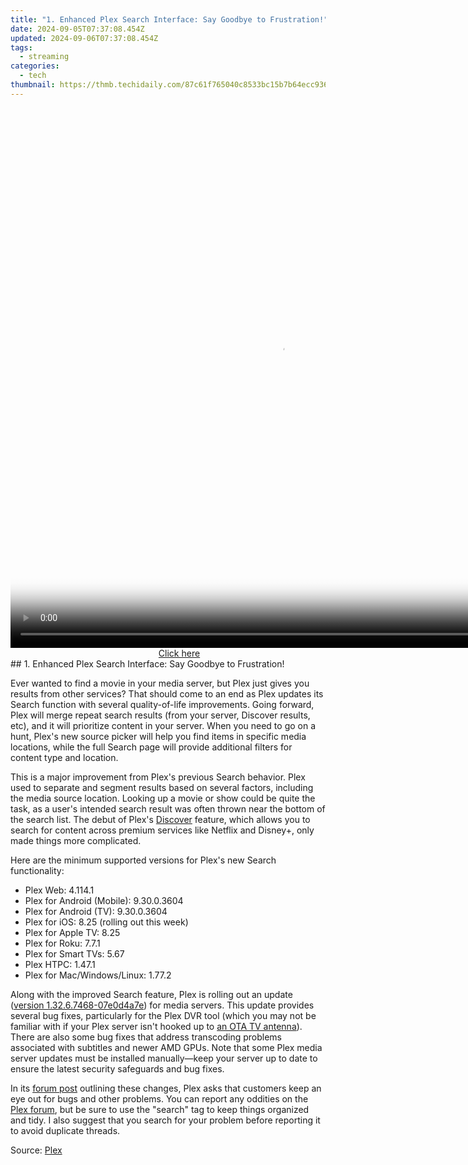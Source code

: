 ```yaml
---
title: "1. Enhanced Plex Search Interface: Say Goodbye to Frustration!"
date: 2024-09-05T07:37:08.454Z
updated: 2024-09-06T07:37:08.454Z
tags:
  - streaming
categories:
  - tech
thumbnail: https://thmb.techidaily.com/87c61f765040c8533bc15b7b64ecc936c1a1ca311366f831bc1f4f0913b3fbac.jpg
---
```


<!-- affiliate ads begin -->
<span id="1834906">
					<video width="864" height="864" style="cursor:pointer"
           poster="//a.impactradius-go.com/display-clicktoplayimage/1834906.png"
           onclick="if(!this.playClicked){this.play();this.setAttribute('controls',true);this.playClicked=true;}">
	   <source src="//a.impactradius-go.com/display-ad/16836-1834906">
	   <img src="//a.impactradius-go.com/display-clicktoplayimage/1834906.png" style="border: none; height: 100%; width: 100%; object-fit: contain">
	</video>
	<div style="width:540px;text-align:center"><a href="javascript:window.open(decodeURIComponent('https%3A%2F%2F25home.pxf.io%2Fc%2F5597632%2F1834906%2F16836'), '_blank');void(0);">Click here</a></div>
</span>
<img height="0" width="0" src="https://imp.pxf.io/i/5597632/1834906/16836" style="position:absolute;visibility:hidden;" border="0" />
<!-- affiliate ads end -->
## 1. Enhanced Plex Search Interface: Say Goodbye to Frustration!

Ever wanted to find a movie in your media server, but Plex just gives you results from other services? That should come to an end as Plex updates its Search function with several quality-of-life improvements. Going forward, Plex will merge repeat search results (from your server, Discover results, etc), and it will prioritize content in your server. When you need to go on a hunt, Plex's new source picker will help you find items in specific media locations, while the full Search page will provide additional filters for content type and location.

 This is a major improvement from Plex's previous Search behavior. Plex used to separate and segment results based on several factors, including the media source location. Looking up a movie or show could be quite the task, as a user's intended search result was often thrown near the bottom of the search list. The debut of Plex's [Discover](https://instagram-video-recordings.techidaily.com/updated-in-2024-transform-your-reels-6-advanced-applications-for-instagram/) feature, which allows you to search for content across premium services like Netflix and Disney+, only made things more complicated.

 Here are the minimum supported versions for Plex's new Search functionality:

* Plex Web: 4.114.1
* Plex for Android (Mobile): 9.30.0.3604
* Plex for Android (TV): 9.30.0.3604
* Plex for iOS: 8.25 (rolling out this week)
* Plex for Apple TV: 8.25
* Plex for Roku: 7.7.1
* Plex for Smart TVs: 5.67
* Plex HTPC: 1.47.1
* Plex for Mac/Windows/Linux: 1.77.2

 Along with the improved Search feature, Plex is rolling out an update ([version 1.32.6.7468-07e0d4a7e](https://www.reddit.com/r/PleX/comments/16ikai2/new%5Fpublic%5Fpms%5Fversion%5Favailable%5F1326746807e0d4a7e/)) for media servers. This update provides several bug fixes, particularly for the Plex DVR tool (which you may not be familiar with if your Plex server isn't hooked up to [an OTA TV antenna](https://some-skills.techidaily.com/new-transform-your-color-grading-skills-with-photoshops-luts/)). There are also some bug fixes that address transcoding problems associated with subtitles and newer AMD GPUs. Note that some Plex media server updates must be installed manually—keep your server up to date to ensure the latest security safeguards and bug fixes.

 In its [forum post](https://forums.plex.tv/t/new-search-release/853473) outlining these changes, Plex asks that customers keep an eye out for bugs and other problems. You can report any oddities on the [Plex forum](https://forums.plex.tv/latest), but be sure to use the "search" tag to keep things organized and tidy. I also suggest that you search for your problem before reporting it to avoid duplicate threads.

 Source: [Plex](https://forums.plex.tv/t/new-search-release/853473)

<ins class="adsbygoogle"
     style="display:block"
     data-ad-format="autorelaxed"
     data-ad-client="ca-pub-7571918770474297"
     data-ad-slot="1223367746"></ins>



<ins class="adsbygoogle"
     style="display:block"
     data-ad-client="ca-pub-7571918770474297"
     data-ad-slot="8358498916"
     data-ad-format="auto"
     data-full-width-responsive="true"></ins>


